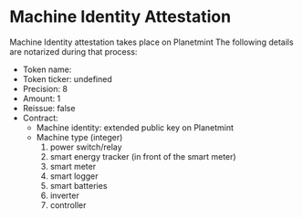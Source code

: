 # Machine Identity Attestation

Machine Identity attestation takes place on Planetmint  The following details are notarized during that process:

* Token name:&#x20;
* Token ticker: undefined
* Precision: 8
* Amount: 1
* Reissue: false
* Contract:&#x20;
  * Machine identity: extended public key on Planetmint
  * Machine type (integer)
    1. power switch/relay
    2. smart energy tracker (in front of the smart meter)
    3. smart meter
    4. smart logger
    5. smart batteries
    6. inverter
    7. controller
